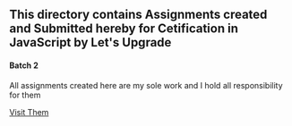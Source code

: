 ## This directory contains Assignments created and Submitted hereby for Cetification in JavaScript by Let's Upgrade
#### Batch 2
All assignments created here are my sole work and I hold all responsibility for them

[Visit Them](https://letsupgrade.in/essential/javascript/)
